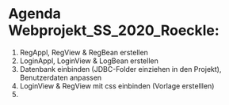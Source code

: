 # Agenda Webprojekt_SS_2020_Roeckle:

1. RegAppl, RegView & RegBean erstellen
2. LoginAppl, LoginView & LogBean erstellen
3. Datenbank einbinden (JDBC-Folder einziehen in den Projekt), Benutzerdaten anpassen
4. LoginView & RegView mit css einbinden (Vorlage erstelllen)
5. 

